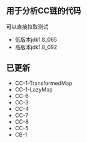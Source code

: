 ## 用于分析CC链的代码
可以直接拉取测试
- 低版本jdk1.8_065
- 高版本jdk1.8_092
## 已更新
- CC-1-TransformedMap
- CC-1-LazyMap
- CC-6
- CC-3
- CC-4
- CC-7
- CC-8
- CC-5
- CB-1